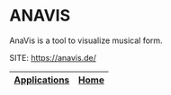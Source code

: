 # ANAVIS

 AnaVis is a tool to visualize musical form.
 
 SITE: https://anavis.de/

 | [Applications](https://portable-linux-apps.github.io/apps.html) | [Home](https://portable-linux-apps.github.io)
 | --- | --- |
